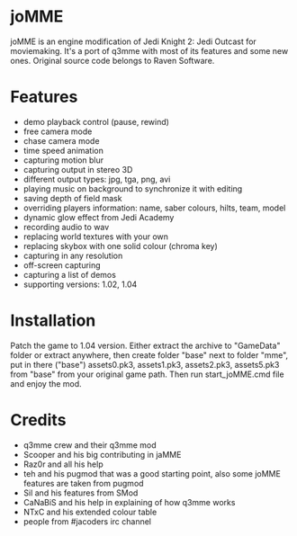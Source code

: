 joMME
=====

joMME is an engine modification of Jedi Knight 2: Jedi Outcast for moviemaking. It's a port of q3mme with most of its features and some new ones. Original source code belongs to Raven Software.

# Features #
* demo playback control (pause, rewind)
* free camera mode
* chase camera mode
* time speed animation
* capturing motion blur
* capturing output in stereo 3D
* different output types: jpg, tga, png, avi
* playing music on background to synchronize it with editing
* saving depth of field mask
* overriding players information: name, saber colours, hilts, team, model
* dynamic glow effect from Jedi Academy
* recording audio to wav
* replacing world textures with your own
* replacing skybox with one solid colour (chroma key)
* capturing in any resolution
* off-screen capturing
* capturing a list of demos
* supporting versions: 1.02, 1.04

# Installation #
Patch the game to 1.04 version. Either extract the archive to "GameData" folder or extract anywhere, then create folder "base" next to folder "mme", put in there ("base") assets0.pk3, assets1.pk3, assets2.pk3, assets5.pk3 from "base" from your original game path. Then run start_joMME.cmd file and enjoy the mod.

# Credits #
* q3mme crew and their q3mme mod
* Scooper and his big contributing in jaMME
* Raz0r and all his help
* teh and his pugmod that was a good starting point, also some joMME features are taken from pugmod
* Sil and his features from SMod
* CaNaBiS and his help in explaining of how q3mme works
* NTxC and his extended colour table
* people from #jacoders irc channel
